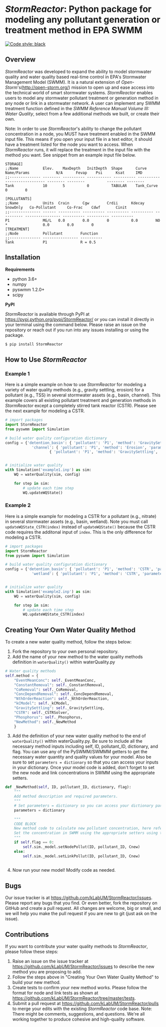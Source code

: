 # *StormReactor*: Python package for modeling any pollutant generation or treatment method in EPA SWMM
[![Code style: black](https://img.shields.io/badge/code%20style-black-000000.svg)](https://github.com/python/black)

## Overview 

*StormReactor* was developed to expand the ability to model stormwater quality and water quality based real-time control in EPA's Stormwater Management Model (SWMM). It is a natural extension of *Open-Storm*'s(http://open-storm.org/) mission to open up and ease access into the technical world of smart stormwater systems. *StormReactor* enables users to model any stormwater pollutant treatment or generation method in any node or link in a stormwater network. A user can implement any SWMM treatment function defined in the *SWMM Reference Manual Volume III: Water Quality*, select from a few additional methods we built, or create their own. 

Note: In order to use *StormReactor*'s ability to change the pollutant concentration in a node, you MUST have treatment enabled in the SWMM input file. This means if you open your input file in a text editor, it should have a treatment listed for the node you want to access. When *StormReactor* runs, it will replace the treatment in the input file with the method you want. See snippet from an example input file below.

```example1.inp
STORAGE]
;;Name           Elev.    MaxDepth   InitDepth  Shape      Curve Name/Params            N/A      Fevap    Psi      Ksat     IMD     
;;-------------- -------- ---------- ----------- ---------- ---------------------------- -------- --------          -------- --------
Tank             10       5          0          TABULAR    Tank_Curve                   0        0       

[POLLUTANTS]
;;Name           Units  Crain      Cgw        Crdii      Kdecay     SnowOnly   Co-Pollutant     Co-Frac    Cdwf       Cinit     
;;-------------- ------ ---------- ---------- ---------- ---------- ---------- ---------------- ---------- ---------- ----------
P1               MG/L   0.0        0.0        0          0.0        NO         *                0.0        0.0        0                     
[TREATMENT]
;;Node           Pollutant        Function  
;;-------------- ---------------- ----------
Tank             P1               R = 0.5
```


## Installation 

**Requirements**
- python 3.6+
- numpy
- pyswmm 1.2.0+
- scipy

**PyPI**

*StormReactor* is available through PyPI at https://pypi.python.org/pypi/StormReactor/ or you can install it directly in your terminal using the command below. Please raise an issue on the repository or reach out if you run into any issues installing or using the package. 

```bash 
$ pip install StormReactor
```


## How to Use *StormReactor*

### Example 1

Here is a simple example on how to use *StormReactor* for modeling a variety of water quality methods (e.g., gravity settling, erosion) for a pollutant (e.g., TSS) in several stormwater assets (e.g., basin, channel). This example covers all existing pollutant treatment and generation methods in *StormReactor* except a completely stirred tank reactor (CSTR). Please see the next example for modeling a CSTR.

```python 
# import packages
import StormReactor
from pyswmm import Simulation

# build water quality configuration dictionary
config = {'detention_basin': { 'pollutant': 'P1', 'method': 'GravitySettling', 'parameters': {'k': 0.0005, 'C_s': 21.0}},\
			'channel': { 'pollutant': 'P1', 'method': 'Erosion', 'parameters': {'w': 10.0, 'So': 0.037, 'Ss': 1.6, 'd50': 0.04}},\
					{ 'pollutant': 'P1', 'method': 'GravitySettling', 'parameters': {'k': 0.0005, 'C_s': 21.0}}}


# initialize water quality
with Simulation('example1.inp') as sim:
	WQ = waterQuality(sim, config)

	for step in sim:
		# update each time step
		WQ.updateWQState()
```

### Example 2

Here is a simple example for modeling a CSTR for a pollutant (e.g., nitrate) in several stormwater assets (e.g., basin, wetland). Note you must call `updateWQState_CSTR(index)` instead of `updateWQState()` because the CSTR code requires the additonal input of `index`. This is the only difference for modeling a CSTR.

```python 
# import packages
import StormReactor
from pyswmm import Simulation

# build water quality configuration dictionary
config = {'detention_basin': { 'pollutant': 'P1', 'method': 'CSTR', 'parameters': {'k': -0.0005, 'n': 1.0, 'Co': 10.0}},\
			'wetland': { 'pollutant': 'P1', 'method': 'CSTR', 'parameters': {'k': -0.000089, 'n': 3.0, 'Co': 10.0}}}


# initialize water quality
with Simulation('example2.inp') as sim:
	WQ = waterQuality(sim, config)

	for step in sim:
		# update each time step
		WQ.updateWQState_CSTR(index)

```


## Creating Your Own Water Quality Method

To create a new water quality method, follow the steps below:
1. Fork the repository to your own personal repository.
2. Add the name of your new method to the water quality methods definition in `waterQuality()` within waterQuality.py
```python 
# Water quality methods
self.method = {
    "EventMeanConc": self._EventMeanConc,
    "ConstantRemoval": self._ConstantRemoval,
    "CoRemoval": self._CoRemoval,
    "ConcDependRemoval": self._ConcDependRemoval,
    "NthOrderReaction": self._NthOrderReaction,
    "kCModel": self._kCModel,
    "GravitySettling": self._GravitySettling,
    "CSTR": self._CSTRSolver,
    "Phosphorus": self._Phosphorus,
    "NewMethod": self._NewMethod
    }
```
3. Add the definition of your new water quality method to the end of `waterQuality()` within waterQuality.py. Be sure to include all the necessary method inputs including self, ID, pollutant_ID, dictionary, and flag. You can use any of the PySWMM/SWMMM getters to get the necessary water quantity and quality values for your model. Also be sure to set `parameters = dictionary` so that you can access your inputs in your dictionary. Once your model code is added, don't forget to set the new node and link concentrations in SWMM using the appropriate setters.
```python 
def _NewMethod(self, ID, pollutant_ID, dictionary, flag):
	"""
	Add method description and required parameters.
	"""
	# Set parameters = dictionary so you can access your dictionary parameters.
	parameters = dictionary

	"""
	CODE BLOCK
	New method code to calculate new pollutant concentration, here referred to as Cnew.
	Set the concentration in SWMM using the appropriate setters using the flag feature.
	"""
	if self.flag == 0:
		self.sim._model.setNodePollut(ID, pollutant_ID, Cnew)
	else:
		self.sim._model.setLinkPollut(ID, pollutant_ID, Cnew)
	
```
4. Now run your new model! Modify code as needed.


## Bugs

Our issue tracker is at https://github.com/kLabUM/StormReactor/issues. Please report any bugs that you find. Or even better, fork the repository on GitHub and create a pull request. All changes are welcome, big or small, and we will help you make the pull request if you are new to git (just ask on the issue).


## Contributions

If you want to contribute your water quality methods to *StormReactor*, please follow these steps:
1. Raise an issue on the issue tracker at https://github.com/kLabUM/StormReactor/issues to describe the new method you are proposing to add. 
2. Follow the steps above in "Creating Your Own Water Quality Method" to build your new method. 
3. Create tests to confirm your new method works. Please follow the format for node and link tests as shown at https://github.com/kLabUM/StormReactor/tree/master/tests. 
4. Submit a pull request at https://github.com/kLabUM/StormReactor/pulls to merge your edits with the existing *StormReactor* code base.
Note: There might be comments, suggestions, and questions. We're all working together to produce cohesive and high-quality software.
